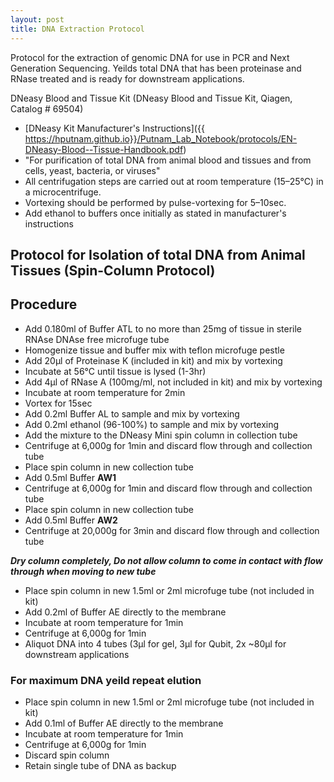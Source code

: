 ```yaml
---
layout: post
title: DNA Extraction Protocol
---
```


Protocol for the extraction of genomic DNA for use in PCR and Next Generation Sequencing.
Yeilds total DNA that has been proteinase and RNase treated and is ready for downstream applications.

DNeasy Blood and Tissue Kit (DNeasy Blood and Tissue Kit, Qiagen, Catalog # 69504)
* [DNeasy Kit Manufacturer's Instructions]({{ https://hputnam.github.io}}/Putnam_Lab_Notebook/protocols/EN-DNeasy-Blood--Tissue-Handbook.pdf)
* "For purification of total DNA from animal blood and tissues and from cells, yeast, bacteria, or viruses"
* All centrifugation steps are carried out at room temperature (15–25°C) in a microcentrifuge.
* Vortexing should be performed by pulse-vortexing for 5–10sec.
* Add ethanol to buffers once initially as stated in manufacturer's instructions


## Protocol for Isolation of total DNA from Animal Tissues (Spin-Column Protocol)
 
## Procedure
* Add 0.180ml of Buffer ATL to no more than 25mg of tissue in sterile RNAse DNAse free microfuge tube 
* Homogenize tissue and buffer mix with teflon microfuge pestle
* Add 20µl of Proteinase K (included in kit) and mix by vortexing 
* Incubate at 56°C until tissue is lysed (1-3hr)
* Add 4µl of RNase A (100mg/ml, not included in kit) and mix by vortexing
* Incubate at room temperature for 2min
* Vortex for 15sec
* Add 0.2ml Buffer AL to sample and mix by vortexing
* Add 0.2ml ethanol (96-100%) to sample and mix by vortexing
* Add the mixture to the DNeasy Mini spin column in collection tube
* Centrifuge at 6,000g for 1min and discard flow through and collection tube
* Place spin column in new collection tube
* Add 0.5ml Buffer **AW1**
* Centrifuge at 6,000g for 1min and discard flow through and collection tube
* Place spin column in new collection tube
* Add 0.5ml Buffer **AW2**
* Centrifuge at 20,000g for 3min and discard flow through and collection tube

**_Dry column completely, Do not allow column to come in contact with flow through when moving to new tube_**

* Place spin column in new 1.5ml or 2ml microfuge tube (not included in kit)
* Add 0.2ml of Buffer AE directly to the membrane
* Incubate at room temperature for 1min
* Centrifuge at 6,000g for 1min
* Aliquot DNA into 4 tubes (3µl for gel, 3µl for Qubit, 2x ~80µl for downstream applications

### For maximum DNA yeild repeat elution
* Place spin column in new 1.5ml or 2ml microfuge tube (not included in kit)
* Add 0.1ml of Buffer AE directly to the membrane
* Incubate at room temperature for 1min
* Centrifuge at 6,000g for 1min
* Discard spin column
* Retain single tube of DNA as backup
